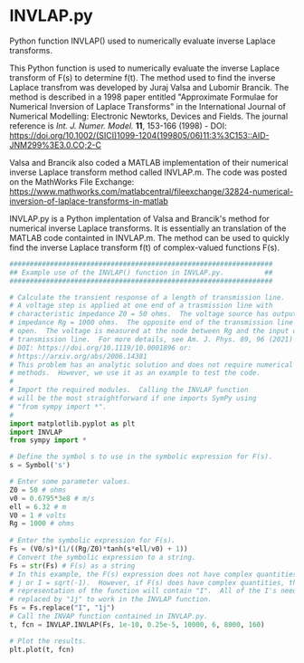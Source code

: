 # INVLAP.py
Python function INVLAP() used to numerically evaluate inverse Laplace transforms.

This Python function is used to numerically evaluate the inverse Laplace transform of F(s) to determine f(t).  The method used to find the inverse Laplace transfrom was developed by Juraj Valsa and Lubomir Brancik.  The method is described in a 1998 paper entitled "Approximate Formulae for Numerical Inversion of Laplace Transforms" in the International Journal of Numerical Modelling: Electronic Newtorks, Devices and Fields.  The journal reference is *Int. J. Numer. Model.* **11**, 153-166 (1998) - DOI: https://doi.org/10.1002/(SICI)1099-1204(199805/06)11:3%3C153::AID-JNM299%3E3.0.CO;2-C

Valsa and Brancik also coded a MATLAB implementation of their numerical inverse Laplace transform method called INVLAP.m.  The code was posted on the MathWorks File Exchange: https://www.mathworks.com/matlabcentral/fileexchange/32824-numerical-inversion-of-laplace-transforms-in-matlab

INVLAP.py is a Python implentation of Valsa and Brancik's method for numerical inverse Laplace transforms.  It is essentially an translation of the MATLAB code containted in INVLAP.m.  The method can be used to quickly find the inverse Laplace transform f(t) of complex-valued functions F(s).

```python
#################################################################
## Example use of the INVLAP() function in INVLAP.py.          ##
#################################################################

# Calculate the transient response of a length of transmission line.  
# A voltage step is applied at one end of a trasmission line with 
# characteristic impedance Z0 = 50 ohms.  The voltage source has output
# impedance Rg = 1000 ohms.  The opposite end of the transmission line is
# open.  The voltage is measured at the node between Rg and the input of the
# transmission line.  For more details, see Am. J. Phys. 89, 96 (2021) - 
# DOI: https://doi.org/10.1119/10.0001896 or:
# https://arxiv.org/abs/2006.14381
# This problem has an analytic solution and does not require numerical
# methods.  However, we use it as an example to test the code.
#
# Import the required modules.  Calling the INVLAP function
# will be the most straightforward if one imports SymPy using 
# "from sympy import *".
#     
import matplotlib.pyplot as plt
import INVLAP
from sympy import *

# Define the symbol s to use in the symbolic expression for F(s). 
s = Symbol('s')

# Enter some parameter values.
Z0 = 50 # ohms
v0 = 0.6795*3e8 # m/s
ell = 6.32 # m
V0 = 1 # volts
Rg = 1000 # ohms
 
# Enter the symbolic expression for F(s).
Fs = (V0/s)*(1/((Rg/Z0)*tanh(s*ell/v0) + 1))
# Convert the symbolic expression to a string.
Fs = str(Fs) # F(s) as a string
# In this example, the F(s) expression does not have complex quantities with
# j or I = sqrt(-1).  However, if F(s) does have complex quantities, the string
# representation of the function will contain "I".  All of the I's need to be
# replaced by "1j" to work in the INVLAP function. 
Fs = Fs.replace("I", "1j")
# Call the INVAP function contained in INVLAP.py.
t, fcn = INVLAP.INVLAP(Fs, 1e-10, 0.25e-5, 10000, 6, 8000, 160)

# Plot the results.
plt.plot(t, fcn)
```
